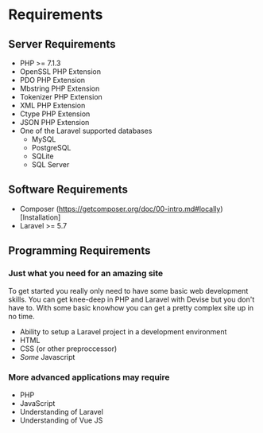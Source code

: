 # Requirements

## Server Requirements

- PHP >= 7.1.3
- OpenSSL PHP Extension
- PDO PHP Extension
- Mbstring PHP Extension
- Tokenizer PHP Extension
- XML PHP Extension
- Ctype PHP Extension
- JSON PHP Extension
- One of the Laravel supported databases
  - MySQL
  - PostgreSQL
  - SQLite
  - SQL Server

## Software Requirements

- Composer (https://getcomposer.org/doc/00-intro.md#locally)[Installation]
- Laravel >= 5.7

## Programming Requirements

### Just what you need for an amazing site

To get started you really only need to have some basic web development skills. You can get knee-deep in PHP and Laravel with Devise but you don't have to. With some basic knowhow you can get a pretty complex site up in no time.

- Ability to setup a Laravel project in a development environment
- HTML
- CSS (or other preproccessor)
- _Some_ Javascript

### More advanced applications may require

- PHP
- JavaScript
- Understanding of Laravel
- Understanding of Vue JS
